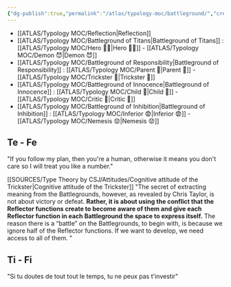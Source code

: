 ```yaml
---
{"dg-publish":true,"permalink":"/atlas/typology-moc/battleground/","created":"","updated":""}
---
```



- [[ATLAS/Typology MOC/Reflection\|Reflection]] 
- [[ATLAS/Typology MOC/Battleground of Titans\|Battleground of Titans]] : [[ATLAS/Typology MOC/Hero 🦸‍♂️\|Hero 🦸‍♂️]] - [[ATLAS/Typology MOC/Demon 😈\|Demon 😈]]
- [[ATLAS/Typology MOC/Battleground of Responsibility\|Battleground of Responsibility]] : [[ATLAS/Typology MOC/Parent 🤨\|Parent 🤨]] - [[ATLAS/Typology MOC/Trickster 🤡\|Trickster 🤡]]
- [[ATLAS/Typology MOC/Battleground of Innocence\|Battleground of Innocence]] : [[ATLAS/Typology MOC/Child 👼\|Child 👼]] - [[ATLAS/Typology MOC/Critic 🤔\|Critic 🤔]]
- [[ATLAS/Typology MOC/Battleground of Inhibition\|Battleground of Inhibition]] : [[ATLAS/Typology MOC/Inferior 😨\|Inferior 😨]] - [[ATLAS/Typology MOC/Nemesis 😟\|Nemesis 😟]]  

## Te - Fe

"If you follow my plan, then you're a human, otherwise it means you don't care so I will treat you like a number."

[[SOURCES/Type Theory by CSJ/Attitudes/Cognitive attitude of the Trickster\|Cognitive attitude of the Trickster]]
"The secret of extracting meaning from the Battlegrounds, however, as revealed by Chris Taylor, is not about victory or defeat. **Rather, it is about using the conflict that the Reflector functions create to become aware of them and give each Reflector function in each Battleground the space to express itself.** The reason there is a “battle” on the Battlegrounds, to begin with, is because we ignore half of the Reflector functions. If we want to develop, we need access to all of them. "

## Ti - Fi
"Si tu doutes de tout tout le temps, tu ne peux pas t'investir"